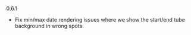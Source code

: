 0.6.1

* Fix min/max date rendering issues where we show the start/end tube background in wrong spots.